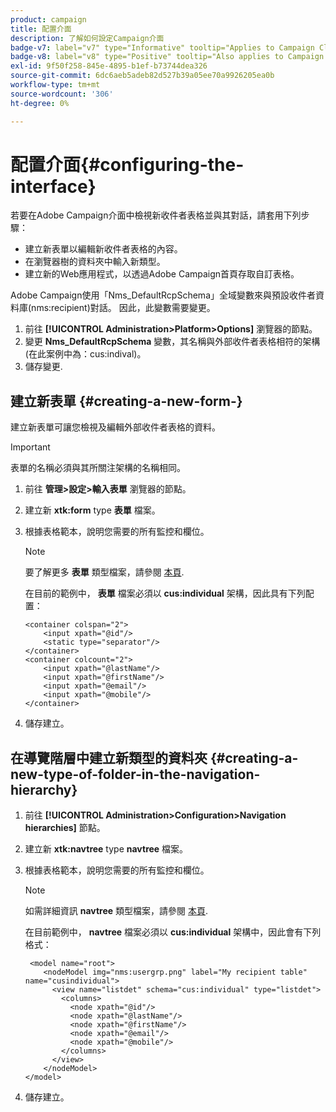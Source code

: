 ```yaml
---
product: campaign
title: 配置介面
description: 了解如何設定Campaign介面
badge-v7: label="v7" type="Informative" tooltip="Applies to Campaign Classic v7"
badge-v8: label="v8" type="Positive" tooltip="Also applies to Campaign v8"
exl-id: 9f50f258-845e-4895-b1ef-b73744dea326
source-git-commit: 6dc6aeb5adeb82d527b39a05ee70a9926205ea0b
workflow-type: tm+mt
source-wordcount: '306'
ht-degree: 0%

---
```


# 配置介面{#configuring-the-interface}



若要在Adobe Campaign介面中檢視新收件者表格並與其對話，請套用下列步驟：

* 建立新表單以編輯新收件者表格的內容。
* 在瀏覽器樹的資料夾中輸入新類型。
* 建立新的Web應用程式，以透過Adobe Campaign首頁存取自訂表格。

Adobe Campaign使用「Nms_DefaultRcpSchema」全域變數來與預設收件者資料庫(nms:recipient)對話。 因此，此變數需要變更。

1. 前往 **[!UICONTROL Administration>Platform>Options]** 瀏覽器的節點。
1. 變更 **Nms_DefaultRcpSchema** 變數，其名稱與外部收件者表格相符的架構(在此案例中為：cus:indival)。
1. 儲存變更.

## 建立新表單 {#creating-a-new-form-}

建立新表單可讓您檢視及編輯外部收件者表格的資料。

>[!IMPORTANT]
>
>表單的名稱必須與其所關注架構的名稱相同。

1. 前往 **管理>設定>輸入表單** 瀏覽器的節點。
1. 建立新 **xtk:form** type **表單** 檔案。
1. 根據表格範本，說明您需要的所有監控和欄位。

   >[!NOTE]
   >
   >要了解更多 **表單** 類型檔案，請參閱 [本頁](../../configuration/using/identifying-a-form.md).

   在目前的範例中， **表單** 檔案必須以 **cus:individual** 架構，因此具有下列配置：

   ```
   <container colspan="2">
       <input xpath="@id"/>
       <static type="separator"/>
   </container>
   <container colcount="2">
       <input xpath="@lastName"/>
       <input xpath="@firstName"/>
       <input xpath="@email"/>
       <input xpath="@mobile"/>
   </container> 
   ```

1. 儲存建立。

## 在導覽階層中建立新類型的資料夾 {#creating-a-new-type-of-folder-in-the-navigation-hierarchy}

1. 前往 **[!UICONTROL Administration>Configuration>Navigation hierarchies]** 節點。
1. 建立新 **xtk:navtree** type **navtree** 檔案。
1. 根據表格範本，說明您需要的所有監控和欄位。

   >[!NOTE]
   >
   >如需詳細資訊 **navtree** 類型檔案，請參閱 [本頁](../../platform/using/adobe-campaign-explorer.md#about-navigation-hierarchy).

   在目前範例中， **navtree** 檔案必須以 **cus:individual** 架構中，因此會有下列格式：

   ```
    <model name="root">
       <nodeModel img="nms:usergrp.png" label="My recipient table" name="cusindividual">
         <view name="listdet" schema="cus:individual" type="listdet">
           <columns>
             <node xpath="@id"/>
             <node xpath="@lastName"/>
             <node xpath="@firstName"/>
             <node xpath="@email"/>
             <node xpath="@mobile"/>
           </columns>
         </view>
       </nodeModel>
   </model>
   ```

1. 儲存建立。
